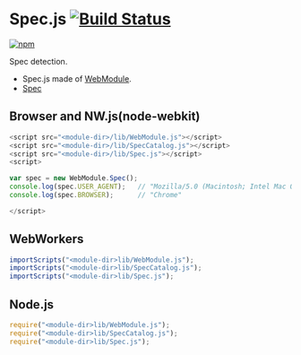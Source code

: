 # Spec.js [![Build Status](https://travis-ci.org/uupaa/Spec.js.svg)](https://travis-ci.org/uupaa/Spec.js)

[![npm](https://nodei.co/npm/uupaa.spec.js.svg?downloads=true&stars=true)](https://nodei.co/npm/uupaa.spec.js/)

Spec detection.


- Spec.js made of [WebModule](https://github.com/uupaa/WebModule).
- [Spec](https://github.com/uupaa/Spec.js/wiki/Spec)

## Browser and NW.js(node-webkit)

```js
<script src="<module-dir>/lib/WebModule.js"></script>
<script src="<module-dir>/lib/SpecCatalog.js"></script>
<script src="<module-dir>/lib/Spec.js"></script>
<script>

var spec = new WebModule.Spec();
console.log(spec.USER_AGENT);   // "Mozilla/5.0 (Macintosh; Intel Mac OS X 10_9_5) AppleWebKit/537.36 (KHTML, like Gecko) Chrome/40.0.2214.115 Safari/537.36";
console.log(spec.BROWSER);      // "Chrome"

</script>
```

## WebWorkers

```js
importScripts("<module-dir>lib/WebModule.js");
importScripts("<module-dir>lib/SpecCatalog.js");
importScripts("<module-dir>lib/Spec.js");

```

## Node.js

```js
require("<module-dir>lib/WebModule.js");
require("<module-dir>lib/SpecCatalog.js");
require("<module-dir>lib/Spec.js");

```

